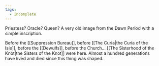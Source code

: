 ```yaml
---
tags:
  - incomplete
---
```

Priestess? Oracle? Queen? A very old image from the Dawn Period with a simple inscription.

Before the [[Suppression Bureau]], before [[The Curia|the Curia of the Isle]], before the [[Dewulfs]], before the Church… [[The Sisterhood of the Knot|the Sisters of the Knot]] were here. Almost a hundred generations have lived and died since this thing was shaped.